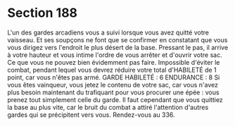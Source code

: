 # Section 188

L'un des gardes arcadiens vous a suivi lorsque vous avez quitté 
votre vaisseau. Et ses soupçons ne font que se confirmer en 
constatant que vous vous dirigez vers l'endroit le plus désert de la 
base. Pressant le pas, il arrive à votre hauteur et vous intime 
l'ordre de vous arrêter et d'ouvrir votre sac. Ce que vous ne 
pouvez bien évidemment pas faire. Impossible d'éviter le combat, 
pendant lequel vous devrez réduire votre total d'HABILETÉ de 
1 point, car vous n'êtes pas armé. 
GARDE HABILETÉ : 6 ENDURANCE : 8 
Si vous êtes vainqueur, vous jetez le contenu de votre sac, car 
vous n'avez plus besoin maintenant du trafiquant pour vous 
procurer une épée : vous prenez tout simplement celle du garde. 
Il faut cependant que vous quittiez la base au plus vite, car le 
bruit du combat a attiré l'attention d'autres gardes qui se 
précipitent vers vous. Rendez-vous au 336.